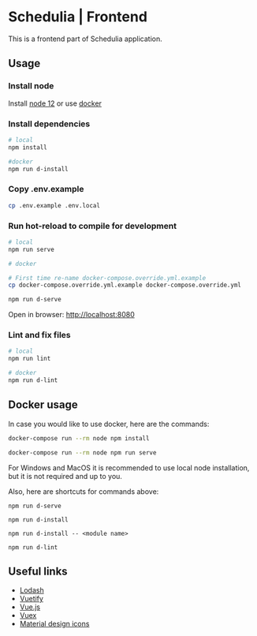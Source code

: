 # Schedulia | Frontend

This is a frontend part of Schedulia application.

## Usage

### Install node

Install [node 12](https://nodejs.org/en/) or use [docker](#docker-usage)


### Install dependencies

```bash
# local
npm install

#docker
npm run d-install
```

### Copy .env.example

```bash
cp .env.example .env.local
```

### Run hot-reload to compile for development

```bash
# local
npm run serve

# docker

# First time re-name docker-compose.override.yml.example
cp docker-compose.override.yml.example docker-compose.override.yml

npm run d-serve
```

Open in browser: [http://localhost:8080](http://localhost:8080)

### Lint and fix files

```bash
# local
npm run lint

# docker
npm run d-lint
```

## Docker usage

In case you would like to use docker, here are the commands:

```bash
docker-compose run --rm node npm install

docker-compose run --rm node npm run serve
```

For Windows and MacOS it is recommended to use local node installation, but it is not required and up to you.

Also, here are shortcuts for commands above:

```
npm run d-serve

npm run d-install

npm run d-install -- <module name>

npm run d-lint
```

## Useful links

- [Lodash](https://lodash.com/docs/4.17.15)
- [Vuetify](https://vuetifyjs.com/en/introduction/why-vuetify/)
- [Vue.js](https://vuejs.org/v2/guide/)
- [Vuex](https://vuex.vuejs.org/guide/)
- [Material design icons](https://materialdesignicons.com/)
